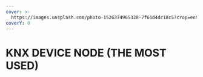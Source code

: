 ```yaml
---
cover: >-
  https://images.unsplash.com/photo-1526374965328-7f61d4dc18c5?crop=entropy&cs=srgb&fm=jpg&ixid=M3wxOTcwMjR8MHwxfHNlYXJjaHwzfHx0ZWNofGVufDB8fHx8MTcyNDMyNTA0NXww&ixlib=rb-4.0.3&q=85
coverY: 0
---
```


# KNX DEVICE NODE (THE MOST USED)


